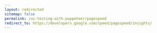 ```yaml
---
layout: redirected
sitemap: false
permalink: /ui-testing-with-puppeteer/pagespeed
redirect_to: https://developers.google.com/speed/pagespeed/insights/
---
```


